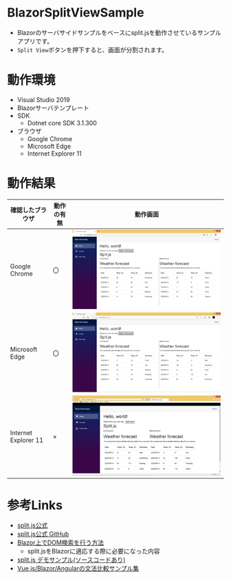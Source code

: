 # BlazorSplitViewSample
- Blazorのサーバサイドサンプルをベースにsplit.jsを動作させているサンプルアプリです。
- `Split View`ボタンを押下すると、画面が分割されます。

# 動作環境
- Visual Studio 2019
- Blazorサーバテンプレート
- SDK
  - Dotnet core SDK 3.1.300
- ブラウザ
  - Google Chrome
  - Microsoft Edge
  - Internet Explorer 11
  
# 動作結果
| **確認したブラウザ** | **動作の有無** | **動作画面** |
| ---- | ---- | ---- |
| Google Chrome | 〇 | <img src="./img/GoogleChrome.PNG"> |
| Microsoft Edge | 〇 | <img src="./img/Edge.PNG"> |
| Internet Explorer 11 | × | <img src="./img/IE11.PNG"> |

# 参考Links
- [split.js公式](https://split.js.org/#get-started)
- [split.js公式 GitHub](https://github.com/nathancahill/split/tree/master/packages/splitjs#browser-support)
- [Blazor上でDOM検索を行う方法](https://www.syncfusion.com/faq/blazor/javascript-interop/is-there-a-way-to-access-dom-in-blazor)
  - split.jsをBlazorに適応する際に必要になった内容
- [split.js デモサンプル(ソースコードあり)](http://runstant.com/Kooh/projects/7573442b)
- [Vue.js/Blazor/Angularの文法比較サンプル集](https://qiita.com/yosgspec/items/3cf93e70a81805d70d29)
